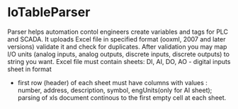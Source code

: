 # IoTableParser
Parser helps automation contol engіneers create variables and tags for PLC and SCADA.
It uploads Excel file in specified format (ooxml, 2007 and later versions) validate it and check for duplicates.
After validation you may map I/O units (analog inputs, analog outputs, discrete inputs, discrete outputs)
to string you want.
Excel file must contain sheets:
DI, AI, DO, AO - digital inputs sheet in format
 - first row (header) of each sheet must have columns with values : number, address, description, symbol, engUnits(only for AI sheet);
 parsing of xls document continous to the first empty cell at each sheet.
